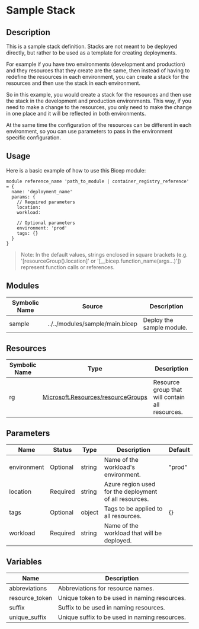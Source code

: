 # Sample Stack

## Description

This is a sample stack definition. Stacks are not meant to be deployed directly, but rather to be used as a template for creating deployments.

For example if you have two environments (development and production) and they resources that they create are the same, then instead of having to redefine the resources in each environment, you can create a stack for the resources and then use the stack in each environment.

So in this example, you would create a stack for the resources and then use the stack in the development and production environments. This way, if you need to make a change to the resources, you only need to make the change in one place and it will be reflected in both environments.

At the same time the configuration of the resources can be different in each environment, so you can use parameters to pass in the environment specific configuration.


## Usage

Here is a basic example of how to use this Bicep module:

```bicep
module reference_name 'path_to_module | container_registry_reference' = {
  name: 'deployment_name'
  params: {
    // Required parameters
    location:
    workload:

    // Optional parameters
    environment: 'prod'
    tags: {}
  }
}
```

> Note: In the default values, strings enclosed in square brackets (e.g. '[resourceGroup().location]' or '[__bicep.function_name(args...)']) represent function calls or references.

## Modules

| Symbolic Name | Source | Description |
| --- | --- | --- |
| sample | ../../modules/sample/main.bicep | Deploy the sample module. |

## Resources

| Symbolic Name | Type | Description |
| --- | --- | --- |
| rg | [Microsoft.Resources/resourceGroups](https://learn.microsoft.com/en-us/azure/templates/microsoft.resources/resourcegroups) | Resource group that will contain all resources. |

## Parameters

| Name | Status | Type | Description | Default |
| --- | --- | --- | --- | --- |
| environment | Optional | string | Name of the workload's environment. | "prod" |
| location | Required | string | Azure region used for the deployment of all resources. |  |
| tags | Optional | object | Tags to be applied to all resources. | {} |
| workload | Required | string | Name of the workload that will be deployed. |  |

## Variables

| Name | Description |
| --- | --- |
| abbreviations | Abbreviations for resource names. |
| resource_token | Unique token to be used in naming resources. |
| suffix | Suffix to be used in naming resources. |
| unique_suffix | Unique suffix to be used in naming resources. |
